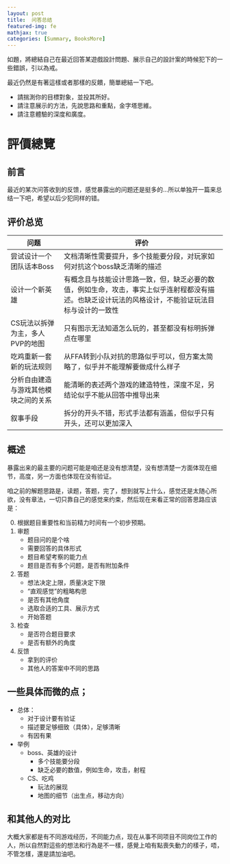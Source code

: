```yaml
---
layout: post
title:  问答总结
featured-img: fe
mathjax: true
categories: [Summary, BooksMore]
---
```


如題，將總結自己在最近回答某遊戲設計問題、展示自己的設計案的時候犯下的一些錯誤，引以為戒。

<!--more-->

<!-- # 評價總覽-續-2 -->

<!-- 即便是老早就寫下了這樣的文章，自己卻還是做得一塌糊塗，排在了倒數的位置。

自己期望著稍微好一點的結果，好一點的中等水平，這樣就可以繼續維持現在的狀態，繼續呆在自己的安全區域。

但是現實還是十分殘酷的，殘酷且真實。

唔，或許是自己確實不太行，能力上的欠缺，態度上的不端正，兩者應該都有吧。

都有呢，都得改呢。 -->

<!-- 雖然老早就寫了這樣的指導文章...自己還是排在了倒數的位置...

目前能做的大概是從態度上、能力上兩方面來調整。

態度上，可能要從新安排規劃自己的時間了，別再分心去幹別的事情。

能力上，自己也很欠缺，軟硬都欠...

在完蛋之前努力掙扎... -->


<!-- # 評價總覽-續-1 -->

最近仍然是有著這樣或者那樣的反饋，簡單總結一下吧。

+ 請揣測你的目標對象，並投其所好。
+ 請注意展示的方法，先說思路和重點，金字塔思維。
+ 請注意體驗的深度和廣度。


# 評價總覽

## 前言

最近的某次问答收到的反馈，感觉暴露出的问题还是挺多的...所以单独开一篇来总结一下吧，希望以后少犯同样的错。

## 评价总览

|问题|评价|
|--|--|
|尝试设计一个团队话本Boss|文档清晰性需要提升，多个技能要分段，对玩家如何对抗这个boss缺乏清晰的描述|
|设计一个新英雄|有概念且与技能设计思路一致，但，缺乏必要的数值，例如生命，攻击，事实上似乎连射程都没有描述。也缺乏设计玩法的风格设计，不能验证玩法目标与设计的一致性|
|CS玩法以拆弹为主，多人PVP的地图|只有图示无法知道怎么玩的，甚至都没有标明拆弹点在哪里|
|吃鸡重新一套新的玩法规则|从FFA转到小队对抗的思路似乎可以，但方案太简略了，似乎并不能理解要做成什么样子|
|分析自由建造与游戏其他模块之间的关系|能清晰的表述两个游戏的建造特性，深度不足，另结论似乎不能从回答中推导出来|
|叙事手段|拆分的开头不错，形式手法都有涵盖，但似乎只有开头，还可以更加深入|

## 概述

暴露出来的最主要的问题可能是咱还是没有想清楚，没有想清楚一方面体现在细节，高度，另一方面也体现在没有验证。

咱之前的解题思路是，读题，答题，完了，想到就写上什么，感觉还是太随心所欲，没有章法，一切只靠自己的感觉来约束，然后现在来看正常的回答思路应该是：

0. 根据题目重要性和当前精力时间有一个初步预期。
1. 审题
    + 题目问的是个啥
    + 需要回答的具体形式
    + 题目希望考察的能力点
    + 题目是否有多个问题，是否有附加条件
2. 答题
    + 想法决定上限，质量决定下限
    + “直观感觉”的粗略构思
    + 是否有其他角度
    + 选取合适的工具、展示方式
    + 开始答题
3. 检查
    + 是否符合题目要求
    + 是否有额外的角度
4. 反馈
    + 拿到的评价
    + 其他人的答案中不同的思路

## 一些具体而微的点；

+ 总体：
  + 对于设计要有验证
  + 描述要足够细致（具体），足够清晰
  + 有因有果
+ 举例
  + boss、英雄的设计
    + 多个技能要分段
    + 缺乏必要的数值，例如生命，攻击，射程
  + CS、吃鸡
    + 玩法的展现
    + 地图的细节（出生点，移动方向）

## 和其他人的对比

大概大家都是有不同游戏经历，不同能力点，现在从事不同项目不同岗位工作的人，所以自然對這些的想法和行為是不一樣，感覺上咱有點喪失動力的樣子，唔，不管怎樣，還是請加油吧。


